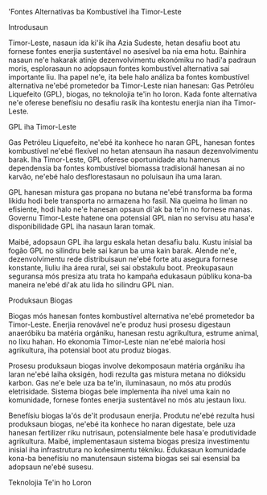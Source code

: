 'Fontes Alternativas ba Kombustível iha Timor-Leste

Introdusaun

Timor-Leste, nasaun ida ki'ik iha Azia Sudeste, hetan desafiu boot atu fornese fontes enerjia sustentável no asesível ba nia ema hotu. Bainhira nasaun ne'e hakarak atinje dezenvolvimentu ekonómiku no hadi'a padraun moris, esplorasaun no adopsaun fontes kombustível alternativa sai importante liu. Iha papel ne'e, ita bele halo análiza ba fontes kombustível alternativa ne'ebé prometedor ba Timor-Leste nian hanesan: Gas Petróleu Liquefeito (GPL), biogas, no teknolojia te'in ho loron. Kada fonte alternativa ne'e oferese benefísiu no desafiu rasik iha kontestu enerjia nian iha Timor-Leste.

GPL iha Timor-Leste

Gas Petróleu Liquefeito, ne'ebé ita konhece ho naran GPL, hanesan fontes kombustível ne'ebé flexível no hetan atensaun iha nasaun dezenvolvimentu barak. Iha Timor-Leste, GPL oferese oportunidade atu hamenus dependensia ba fontes kombustível biomassa tradisionál hanesan ai no karvão, ne'ebé halo desflorestasaun no poluisaun iha uma laran.

GPL hanesan mistura gas propana no butana ne'ebé transforma ba forma likidu hodi bele transporta no armazena ho fasil. Nia queima ho liman no efisiente, hodi halo ne'e hanesan opsaun di'ak ba te'in no fornese manas. Governu Timor-Leste hatene ona potensial GPL nian no servisu atu hasa'e disponibilidade GPL iha nasaun laran tomak.

Maibé, adopsaun GPL iha largu eskala hetan desafiu balu. Kustu inisial ba fogão GPL no silindru bele sai karun ba uma kain barak. Alende ne'e, dezenvolvimentu rede distribuisaun ne'ebé forte atu asegura fornese konstante, liuliu iha área rural, sei sai obstakulu boot. Preokupasaun seguransa mós presiza atu trata ho kampaña edukasaun públiku kona-ba maneira ne'ebé di'ak atu lida ho silindru GPL nian.

Produksaun Biogas

Biogas mós hanesan fontes kombustível alternativa ne'ebé prometedor ba Timor-Leste. Enerjia renovável ne'e produz husi prosesu digestaun anaeróbiku ba matéria orgániku, hanesan restu agrikultura, estrume animal, no lixu hahan. Ho ekonomia Timor-Leste nian ne'ebé maioria hosi agrikultura, iha potensial boot atu produz biogas.

Prosesu produksaun biogas involve dekomposaun matéria orgániku iha laran ne'ebé laiha oksigén, hodi rezulta gas mistura metana no dióksidu karbon. Gas ne'e bele uza ba te'in, iluminasaun, no mós atu prodús eletrisidade. Sistema biogas bele implementa iha nivel uma kain no komunidade, fornese fontes enerjia sustentável no mós atu jestaun lixu.

Benefísiu biogas la'ós de'it produsaun enerjia. Produtu ne'ebé rezulta husi produksaun biogas, ne'ebé ita konhece ho naran digestate, bele uza hanesan fertilizer riku nutrisaun, potensialmente bele hasa'e produtividade agrikultura. Maibé, implementasaun sistema biogas presiza investimentu inisial iha infrastrutura no koñesimentu tékniku. Edukasaun komunidade kona-ba benefísiu no manutensaun sistema biogas sei sai esensial ba adopsaun ne'ebé susesu.

Teknolojia Te'in ho Loron